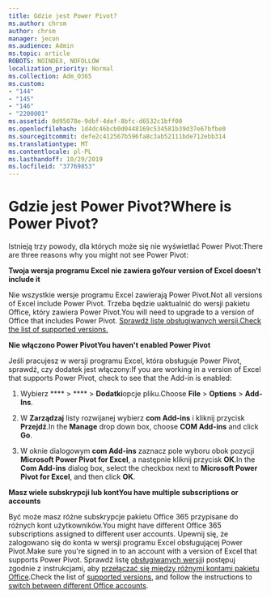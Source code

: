 ```yaml
---
title: Gdzie jest Power Pivot?
ms.author: chrsm
author: chrsm
manager: jecon
ms.audience: Admin
ms.topic: article
ROBOTS: NOINDEX, NOFOLLOW
localization_priority: Normal
ms.collection: Adm_O365
ms.custom:
- "144"
- "145"
- "146"
- "2200001"
ms.assetid: 0d95078e-9dbf-4def-8bfc-d6532c1bff00
ms.openlocfilehash: 1d4dc46bcb0d0448169c534581b39d37e67bfbe0
ms.sourcegitcommit: defe2c412567b596fa8c3ab52111bde712ebb314
ms.translationtype: MT
ms.contentlocale: pl-PL
ms.lasthandoff: 10/29/2019
ms.locfileid: "37769853"
---
```

# <a name="where-is-power-pivot"></a><span data-ttu-id="b5f0b-102">Gdzie jest Power Pivot?</span><span class="sxs-lookup"><span data-stu-id="b5f0b-102">Where is Power Pivot?</span></span>

<span data-ttu-id="b5f0b-103">Istnieją trzy powody, dla których może się nie wyświetlać Power Pivot:</span><span class="sxs-lookup"><span data-stu-id="b5f0b-103">There are three reasons why you might not see Power Pivot:</span></span>
  
<span data-ttu-id="b5f0b-104">**Twoja wersja programu Excel nie zawiera go**</span><span class="sxs-lookup"><span data-stu-id="b5f0b-104">**Your version of Excel doesn't include it**</span></span>
  
<span data-ttu-id="b5f0b-105">Nie wszystkie wersje programu Excel zawierają Power Pivot.</span><span class="sxs-lookup"><span data-stu-id="b5f0b-105">Not all versions of Excel include Power Pivot.</span></span> <span data-ttu-id="b5f0b-106">Trzeba będzie uaktualnić do wersji pakietu Office, który zawiera Power Pivot.</span><span class="sxs-lookup"><span data-stu-id="b5f0b-106">You will need to upgrade to a version of Office that includes Power Pivot.</span></span> [<span data-ttu-id="b5f0b-107">Sprawdź listę obsługiwanych wersji.</span><span class="sxs-lookup"><span data-stu-id="b5f0b-107">Check the list of supported versions.</span></span>](https://support.office.com/article/aa64e217-4b6e-410b-8337-20b87e1c2a4b.aspx)
  
<span data-ttu-id="b5f0b-108">**Nie włączono Power Pivot**</span><span class="sxs-lookup"><span data-stu-id="b5f0b-108">**You haven't enabled Power Pivot**</span></span>
  
<span data-ttu-id="b5f0b-109">Jeśli pracujesz w wersji programu Excel, która obsługuje Power Pivot, sprawdź, czy dodatek jest włączony:</span><span class="sxs-lookup"><span data-stu-id="b5f0b-109">If you are working in a version of Excel that supports Power Pivot, check to see that the Add-in is enabled:</span></span>
  
1. <span data-ttu-id="b5f0b-110">Wybierz \*\*\*\* \> \*\*\*\* \> **Dodatki**opcje pliku.</span><span class="sxs-lookup"><span data-stu-id="b5f0b-110">Choose **File** \> **Options** \> **Add-Ins**.</span></span>

2. <span data-ttu-id="b5f0b-111">W **Zarządzaj** listy rozwijanej wybierz **com Add-ins** i kliknij przycisk **Przejdź**.</span><span class="sxs-lookup"><span data-stu-id="b5f0b-111">In the **Manage** drop down box, choose **COM Add-ins** and click **Go**.</span></span>

3. <span data-ttu-id="b5f0b-112">W oknie dialogowym **com Add-ins** zaznacz pole wyboru obok pozycji **Microsoft Power Pivot for Excel**, a następnie kliknij przycisk **OK**.</span><span class="sxs-lookup"><span data-stu-id="b5f0b-112">In the **Com Add-ins** dialog box, select the checkbox next to **Microsoft Power Pivot for Excel**, and then click **OK**.</span></span>

<span data-ttu-id="b5f0b-113">**Masz wiele subskrypcji lub kont**</span><span class="sxs-lookup"><span data-stu-id="b5f0b-113">**You have multiple subscriptions or accounts**</span></span>
  
<span data-ttu-id="b5f0b-114">Być może masz różne subskrypcje pakietu Office 365 przypisane do różnych kont użytkowników.</span><span class="sxs-lookup"><span data-stu-id="b5f0b-114">You might have different Office 365 subscriptions assigned to different user accounts.</span></span> <span data-ttu-id="b5f0b-115">Upewnij się, że zalogowano się do konta w wersji programu Excel obsługującej Power Pivot.</span><span class="sxs-lookup"><span data-stu-id="b5f0b-115">Make sure you're signed in to an account with a version of Excel that supports Power Pivot.</span></span> <span data-ttu-id="b5f0b-116">Sprawdź listę [obsługiwanych wersji](https://support.office.com/article/aa64e217-4b6e-410b-8337-20b87e1c2a4b.aspx)i postępuj zgodnie z instrukcjami, aby [przełączać się między różnymi kontami pakietu Office](https://support.office.com/article/b9582171-fd1f-4284-9846-bdd72bb28426.aspx#BKMK_WebSwitchAccounts).</span><span class="sxs-lookup"><span data-stu-id="b5f0b-116">Check the list of [supported versions](https://support.office.com/article/aa64e217-4b6e-410b-8337-20b87e1c2a4b.aspx), and follow the instructions to [switch between different Office accounts](https://support.office.com/article/b9582171-fd1f-4284-9846-bdd72bb28426.aspx#BKMK_WebSwitchAccounts).</span></span>
